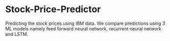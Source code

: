 # Stock-Price-Predictor

Predicting the stock prices using IBM data. We compare predictions using 3 ML models namely feed forward neural network, recurrent neural network and LSTM.
